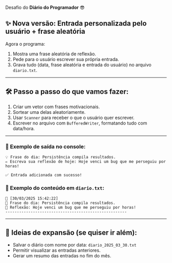 Desafio do **Diário do Programador** 😎

## ✨ **Nova versão: Entrada personalizada pelo usuário + frase aleatória**

Agora o programa:
1. Mostra uma frase aleatória de reflexão.
2. Pede para o usuário escrever sua própria entrada.
3. Grava tudo (data, frase aleatória e entrada do usuário) no arquivo `diario.txt`.

---

## 🛠️ **Passo a passo do que vamos fazer:**

1. Criar um vetor com frases motivacionais.
2. Sortear uma delas aleatoriamente.
3. Usar `Scanner` para receber o que o usuário quer escrever.
4. Escrever no arquivo com `BufferedWriter`, formatando tudo com data/hora.

---

### 🧾 Exemplo de saída no console:
```
💡 Frase do dia: Persistência compila resultados.
✏️ Escreva sua reflexão de hoje: Hoje venci um bug que me perseguiu por horas!

✅ Entrada adicionada com sucesso!
```

### 📄 Exemplo do conteúdo em `diario.txt`:
```
📅 [30/03/2025 15:42:22]
💭 Frase do dia: Persistência compila resultados.
📝 Reflexão: Hoje venci um bug que me perseguiu por horas!
-----------------------------------------------------
```

---

## 🔧 Ideias de expansão (se quiser ir além):

- Salvar o diário com nome por data: `diario_2025_03_30.txt`
- Permitir visualizar as entradas anteriores.
- Gerar um resumo das entradas no fim do mês.